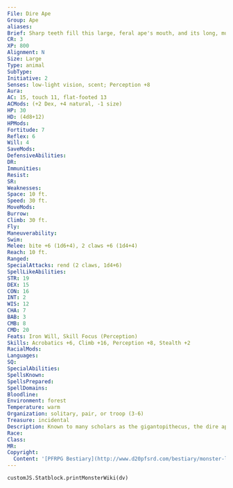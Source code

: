```yaml
---
File: Dire Ape
Group: Ape
aliases: 
Brief: Sharp teeth fill this large, feral ape's mouth, and its long, muscular arms stretch to the ground, ending in wickedly curved claws.
CR: 3
XP: 800
Alignment: N
Size: Large
Type: animal
SubType: 
Initiative: 2
Senses: low-light vision, scent; Perception +8
Aura: 
AC: 15, touch 11, flat-footed 13
ACMods: (+2 Dex, +4 natural, -1 size)
HP: 30
HD: (4d8+12)
HPMods: 
Fortitude: 7
Reflex: 6
Will: 4
SaveMods: 
DefensiveAbilities: 
DR: 
Immunities: 
Resist: 
SR: 
Weaknesses: 
Space: 10 ft.
Speed: 30 ft.
MoveMods: 
Burrow: 
Climb: 30 ft.
Fly: 
Maneuverability: 
Swim: 
Melee: bite +6 (1d6+4), 2 claws +6 (1d4+4)
Reach: 10 ft.
Ranged: 
SpecialAttacks: rend (2 claws, 1d4+6)
SpellLikeAbilities: 
STR: 19
DEX: 15
CON: 16
INT: 2
WIS: 12
CHA: 7
BAB: 3
CMB: 8
CMD: 20
Feats: Iron Will, Skill Focus (Perception)
Skills: Acrobatics +6, Climb +16, Perception +8, Stealth +2
RacialMods: 
Languages: 
SQ: 
SpecialAbilities: 
SpellsKnown: 
SpellsPrepared: 
SpellDomains: 
Bloodline: 
Environment: forest
Temperature: warm
Organization: solitary, pair, or troop (3-6)
Treasure: incidental
Description: Known to many scholars as the gigantopithecus, the dire ape is a much more dangerous and bestial creature than the relatively peaceful gorilla. An adult male dire ape stands 9 feet tall and weighs 1,200 pounds.  The dire ape attacks anything that intrudes on its territory, including other dire apes not of its troop, and does not break off the attack until the trespasser is dead or runs off.  A dire ape makes no displays of toughness or warnings before it attacks- it simply leaps into action with little or no provocation, tearing at its opponents with claws and teeth. If a dire ape is stymied by a heavily armored foe, it attempts to grapple its foe, pin it to the ground, and rend it.
Race: 
Class: 
MR: 
Copyright:
  Content: '[PFRPG Bestiary](http://www.d20pfsrd.com/bestiary/monster-listings/animals/primates/dire-ape)'
---
```

```dataviewjs
customJS.Statblock.printMonsterWiki(dv)
```
